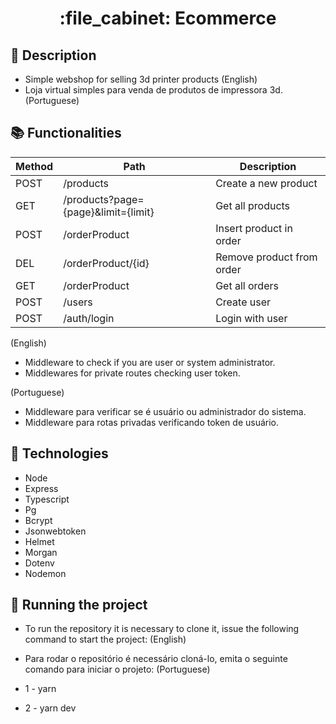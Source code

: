 <h1 align="center">:file_cabinet: Ecommerce </h1>

## :memo: Description
* Simple webshop for selling 3d printer products (English)
* Loja virtual simples para venda de produtos de impressora 3d. (Portuguese)

## :books: Functionalities

| Method | Path           | Description           |
|--------|----------------|-----------------------|
|POST    | /products      | Create a new product  |
|GET     | /products?page={page}&limit={limit} | Get all products |
|POST    | /orderProduct  | Insert product in order |
|DEL     | /orderProduct/{id}  | Remove product from order |
|GET     | /orderProduct  | Get all orders |
|POST    | /users  | Create user |
|POST    | /auth/login  | Login with user |

(English)
* Middleware to check if you are user or system administrator.
* Middlewares for private routes checking user token.

(Portuguese)
* Middleware para verificar se é usuário ou administrador do sistema.
* Middleware para rotas privadas verificando token de usuário.

## :wrench: Technologies
* Node
* Express
* Typescript
* Pg
* Bcrypt
* Jsonwebtoken
* Helmet
* Morgan
* Dotenv
* Nodemon

## :rocket: Running the project
* To run the repository it is necessary to clone it, issue the following command to start the project: (English)
* Para rodar o repositório é necessário cloná-lo, emita o seguinte comando para iniciar o projeto: (Portuguese)

* 1 - yarn
* 2 - yarn dev




